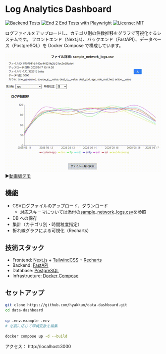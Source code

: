 # Log Analytics Dashboard

[![Backend Tests](https://github.com/hyakkun/data-dashboard/actions/workflows/backend-tests.yml/badge.svg)](https://github.com/hyakkun/data-dashboard/actions/workflows/backend-tests.yml)
[![End 2 End Tests with Playwright](https://github.com/hyakkun/data-dashboard/actions/workflows/e2e-tests.yml/badge.svg)](https://github.com/hyakkun/data-dashboard/actions/workflows/e2e-tests.yml)
[![License: MIT](https://img.shields.io/badge/License-MIT-yellow.svg)](/LICENSE)

ログファイルをアップロードし、カテゴリ別の件数推移をグラフで可視化するシステムです。
フロントエンド（Next.js）、バックエンド（FastAPI）、データベース（PostgreSQL）を Docker Compose で構成しています。

![アプリのデモ](demo.gif)  
▶️[動画版デモ](https://github.com/hyakkun/data-dashboard/releases/download/v1.0.0/demo.mp4)

## 機能

* CSVログファイルのアップロード、ダウンロード
  * 対応スキーマについては添付の[sample_network_logs.csv](/sample_network_logs.csv)を参照
* DB への保存
* 集計（カテゴリ別・時間粒度指定）
* 折れ線グラフによる可視化（Recharts）

## 技術スタック

* Frontend: [Next.js](https://nextjs.org/) + [TailwindCSS](https://tailwindcss.com/) + [Recharts](https://recharts.org/)
* Backend: [FastAPI](https://fastapi.tiangolo.com/)
* Database: [PostgreSQL](https://www.postgresql.org/)
* Infrastructure: [Docker Compose](https://docs.docker.com/compose/)

## セットアップ

```bash
git clone https://github.com/hyakkun/data-dashboard.git
cd data-dashboard

cp .env.example .env
# 必要に応じて環境変数を編集

docker compose up -d --build
```

アクセス： http://localhost:3000